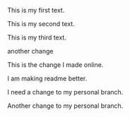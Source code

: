 This is my first text.

This is my second text.

This is my third text.

another change

This is the change I made online.

I am making readme better.

I need a change to my personal branch.

Another change to my personal branch.